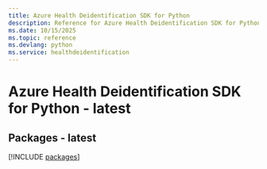 ```yaml
---
title: Azure Health Deidentification SDK for Python
description: Reference for Azure Health Deidentification SDK for Python
ms.date: 10/15/2025
ms.topic: reference
ms.devlang: python
ms.service: healthdeidentification
---
```

# Azure Health Deidentification SDK for Python - latest
## Packages - latest
[!INCLUDE [packages](health-deidentification-index.md)]